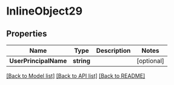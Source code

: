 # InlineObject29

## Properties

Name | Type | Description | Notes
------------ | ------------- | ------------- | -------------
**UserPrincipalName** | **string** |  | [optional] 

[[Back to Model list]](../README.md#documentation-for-models) [[Back to API list]](../README.md#documentation-for-api-endpoints) [[Back to README]](../README.md)


